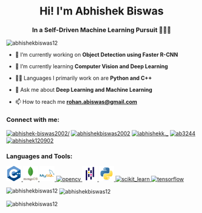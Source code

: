 <h1 align="center">Hi! I'm Abhishek Biswas</h1>
<h3 align="center">In a Self-Driven Machine Learning Pursuit 🚗💥🚙</h3>

<p align="left"> <img src="https://komarev.com/ghpvc/?username=abhishekbiswas12&label=Profile%20views&color=0e75b6&style=flat" alt="abhishekbiswas12" /> </p>

- 🔭 I’m currently working on **Object Detection using Faster R-CNN**

- 🌱 I’m currently learning **Computer Vision and Deep Learning**

- 👨‍💻 Languages I primarily work on are **Python and C++**

- 💬 Ask me about **Deep Learning and Machine Learning**

- 📫 How to reach me **rohan.abiswas@gmail.com**

<h3 align="left">Connect with me:</h3>
<p align="left">
<a href="https://linkedin.com/in/abhishek-biswas2002/" target="blank"><img align="center" src="https://raw.githubusercontent.com/rahuldkjain/github-profile-readme-generator/master/src/images/icons/Social/linked-in-alt.svg" alt="abhishek-biswas2002/" height="30" width="40" /></a>
<a href="https://kaggle.com/abhishekbiswas2002" target="blank"><img align="center" src="https://raw.githubusercontent.com/rahuldkjain/github-profile-readme-generator/master/src/images/icons/Social/kaggle.svg" alt="abhishekbiswas2002" height="30" width="40" /></a>
<a href="https://instagram.com/iabhishekk._" target="blank"><img align="center" src="https://raw.githubusercontent.com/rahuldkjain/github-profile-readme-generator/master/src/images/icons/Social/instagram.svg" alt="iabhishekk._" height="30" width="40" /></a>
<a href="https://www.hackerrank.com/ab3244" target="blank"><img align="center" src="https://raw.githubusercontent.com/rahuldkjain/github-profile-readme-generator/master/src/images/icons/Social/hackerrank.svg" alt="ab3244" height="30" width="40" /></a>
<a href="https://www.leetcode.com/abhishek120902" target="blank"><img align="center" src="https://raw.githubusercontent.com/rahuldkjain/github-profile-readme-generator/master/src/images/icons/Social/leet-code.svg" alt="abhishek120902" height="30" width="40" /></a>
</p>

<h3 align="left">Languages and Tools:</h3>
<p align="left"> <a href="https://www.w3schools.com/cpp/" target="_blank" rel="noreferrer"> <img src="https://raw.githubusercontent.com/devicons/devicon/master/icons/cplusplus/cplusplus-original.svg" alt="cplusplus" width="40" height="40"/> </a> <a href="https://www.mongodb.com/" target="_blank" rel="noreferrer"> <img src="https://raw.githubusercontent.com/devicons/devicon/master/icons/mongodb/mongodb-original-wordmark.svg" alt="mongodb" width="40" height="40"/> </a> <a href="https://www.mysql.com/" target="_blank" rel="noreferrer"> <img src="https://raw.githubusercontent.com/devicons/devicon/master/icons/mysql/mysql-original-wordmark.svg" alt="mysql" width="40" height="40"/> </a> <a href="https://opencv.org/" target="_blank" rel="noreferrer"> <img src="https://www.vectorlogo.zone/logos/opencv/opencv-icon.svg" alt="opencv" width="40" height="40"/> </a> <a href="https://pandas.pydata.org/" target="_blank" rel="noreferrer"> <img src="https://raw.githubusercontent.com/devicons/devicon/2ae2a900d2f041da66e950e4d48052658d850630/icons/pandas/pandas-original.svg" alt="pandas" width="40" height="40"/> </a> <a href="https://www.python.org" target="_blank" rel="noreferrer"> <img src="https://raw.githubusercontent.com/devicons/devicon/master/icons/python/python-original.svg" alt="python" width="40" height="40"/> </a> <a href="https://scikit-learn.org/" target="_blank" rel="noreferrer"> <img src="https://upload.wikimedia.org/wikipedia/commons/0/05/Scikit_learn_logo_small.svg" alt="scikit_learn" width="40" height="40"/> </a> <a href="https://www.tensorflow.org" target="_blank" rel="noreferrer"> <img src="https://www.vectorlogo.zone/logos/tensorflow/tensorflow-icon.svg" alt="tensorflow" width="40" height="40"/> </a> </p>

<p><img align="left" src="https://github-readme-stats.vercel.app/api/top-langs?username=abhishekbiswas12&show_icons=true&locale=en&layout=compact" alt="abhishekbiswas12" /></p>

<p>&nbsp;<img align="center" src="https://github-readme-stats.vercel.app/api?username=abhishekbiswas12&show_icons=true&locale=en" alt="abhishekbiswas12" /></p>

<p><img align="center" src="https://github-readme-streak-stats.herokuapp.com/?user=abhishekbiswas12&" alt="abhishekbiswas12" /></p>
